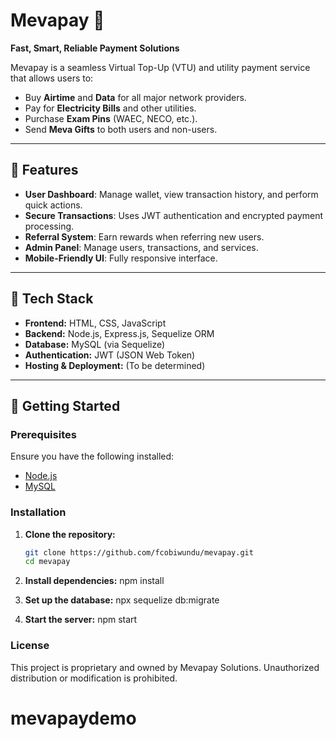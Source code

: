 # Mevapay 🚀  

**Fast, Smart, Reliable Payment Solutions**  

Mevapay is a seamless Virtual Top-Up (VTU) and utility payment service that allows users to:
- Buy **Airtime** and **Data** for all major network providers.
- Pay for **Electricity Bills** and other utilities.
- Purchase **Exam Pins** (WAEC, NECO, etc.).
- Send **Meva Gifts** to both users and non-users.

---

## 🌟 Features
- **User Dashboard**: Manage wallet, view transaction history, and perform quick actions.
- **Secure Transactions**: Uses JWT authentication and encrypted payment processing.
- **Referral System**: Earn rewards when referring new users.
- **Admin Panel**: Manage users, transactions, and services.
- **Mobile-Friendly UI**: Fully responsive interface.

---

## 🔧 Tech Stack
- **Frontend:** HTML, CSS, JavaScript
- **Backend:** Node.js, Express.js, Sequelize ORM
- **Database:** MySQL (via Sequelize)
- **Authentication:** JWT (JSON Web Token)
- **Hosting & Deployment:** (To be determined)

---

## 🚀 Getting Started

### Prerequisites
Ensure you have the following installed:
- [Node.js](https://nodejs.org/)
- [MySQL](https://www.mysql.com/)

### Installation
1. **Clone the repository:**
   ```sh
   git clone https://github.com/fcobiwundu/mevapay.git
   cd mevapay

2. **Install dependencies:**
    npm install

3. **Set up the database:**
    npx sequelize db:migrate

4. **Start the server:**
    npm start


### License
This project is proprietary and owned by Mevapay Solutions. Unauthorized distribution or modification is prohibited.



# mevapaydemo